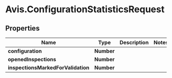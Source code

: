 # Avis.ConfigurationStatisticsRequest

## Properties

| Name                               | Type       | Description | Notes |
| ---------------------------------- | ---------- | ----------- | ----- |
| **configuration**                  | **Number** |             |
| **openedInspections**              | **Number** |             |
| **inspectionsMarkedForValidation** | **Number** |             |
